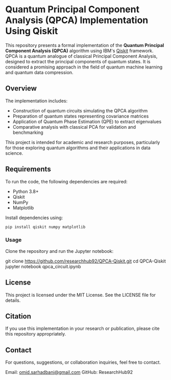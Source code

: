 # Quantum Principal Component Analysis (QPCA) Implementation Using Qiskit

This repository presents a formal implementation of the **Quantum Principal Component Analysis (QPCA)** algorithm using IBM's [Qiskit](https://qiskit.org/) framework. QPCA is a quantum analogue of classical Principal Component Analysis, designed to extract the principal components of quantum states. It is considered a promising approach in the field of quantum machine learning and quantum data compression.

## Overview

The implementation includes:
- Construction of quantum circuits simulating the QPCA algorithm  
- Preparation of quantum states representing covariance matrices  
- Application of Quantum Phase Estimation (QPE) to extract eigenvalues  
- Comparative analysis with classical PCA for validation and benchmarking  

This project is intended for academic and research purposes, particularly for those exploring quantum algorithms and their applications in data science.

## Requirements

To run the code, the following dependencies are required:
- Python 3.8+
- Qiskit
- NumPy
- Matplotlib

Install dependencies using:
```bash
pip install qiskit numpy matplotlib
```

### Usage
Clone the repository and run the Jupyter notebook:

git clone https://github.com/researchhub92/QPCA-Qiskit.git
cd QPCA-Qiskit
jupyter notebook qpca_circuit.ipynb

## License
This project is licensed under the MIT License. See the LICENSE file for details.
## Citation
If you use this implementation in your research or publication, please cite this repository appropriately.
## Contact
For questions, suggestions, or collaboration inquiries, feel free to contact.

Email: omid.sarhadbani@gmail.com
GitHub: ResearchHub92
